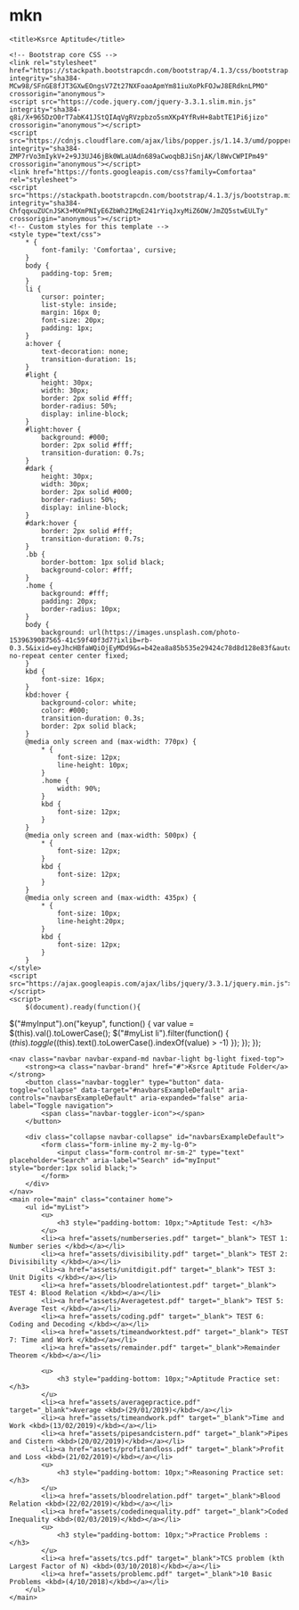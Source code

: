 # mkn
<html lang="en">

<head>
    <meta charset="utf-8">
    <meta name="viewport" content="width=device-width, initial-scale=1, shrink-to-fit=no">
    <meta name="description" content="Simple EMC Share Folder">
    <meta name="author" content="Aravindh S">
    <link rel="icon" href="https://opengameart.org/sites/default/files/Flat%20Folder%20icon.png">
    <meta property="og:image" content="https://opengameart.org/sites/default/files/Flat%20Folder%20icon.png">
    <meta property="og:image:type" content="image/png">
    <meta property="og:image:width" content="1200">
    <meta name="theme-color" content="#FFFF00">


    <title>Ksrce Aptitude</title>

    <!-- Bootstrap core CSS -->
    <link rel="stylesheet" href="https://stackpath.bootstrapcdn.com/bootstrap/4.1.3/css/bootstrap.min.css" integrity="sha384-MCw98/SFnGE8fJT3GXwEOngsV7Zt27NXFoaoApmYm81iuXoPkFOJwJ8ERdknLPMO" crossorigin="anonymous">
    <script src="https://code.jquery.com/jquery-3.3.1.slim.min.js" integrity="sha384-q8i/X+965DzO0rT7abK41JStQIAqVgRVzpbzo5smXKp4YfRvH+8abtTE1Pi6jizo" crossorigin="anonymous"></script>
    <script src="https://cdnjs.cloudflare.com/ajax/libs/popper.js/1.14.3/umd/popper.min.js" integrity="sha384-ZMP7rVo3mIykV+2+9J3UJ46jBk0WLaUAdn689aCwoqbBJiSnjAK/l8WvCWPIPm49" crossorigin="anonymous"></script>
    <link href="https://fonts.googleapis.com/css?family=Comfortaa" rel="stylesheet">
    <script src="https://stackpath.bootstrapcdn.com/bootstrap/4.1.3/js/bootstrap.min.js" integrity="sha384-ChfqqxuZUCnJSK3+MXmPNIyE6ZbWh2IMqE241rYiqJxyMiZ6OW/JmZQ5stwEULTy" crossorigin="anonymous"></script>
    <!-- Custom styles for this template -->
    <style type="text/css">
        * {
            font-family: 'Comfortaa', cursive;
        }
        body {
            padding-top: 5rem;
        }
        li {
            cursor: pointer;
            list-style: inside;
            margin: 16px 0;
            font-size: 20px;
            padding: 1px;
        }
        a:hover {
            text-decoration: none;
            transition-duration: 1s;
        }
        #light {
            height: 30px;
            width: 30px;
            border: 2px solid #fff;
            border-radius: 50%;
            display: inline-block;
        }
        #light:hover {
            background: #000;
            border: 2px solid #fff;
            transition-duration: 0.7s;
        }
        #dark {
            height: 30px;
            width: 30px;
            border: 2px solid #000;
            border-radius: 50%;
            display: inline-block;
        }
        #dark:hover {
            border: 2px solid #fff;
            transition-duration: 0.7s;
        }
        .bb {
            border-bottom: 1px solid black;
            background-color: #fff;
        }
        .home {
            background: #fff;
            padding: 20px;
            border-radius: 10px;
        }
        body {
            background: url(https://images.unsplash.com/photo-1539639087565-41c59f40f3d7?ixlib=rb-0.3.5&ixid=eyJhcHBfaWQiOjEyMDd9&s=b42ea8a85b535e29424c78d8d128e83f&auto=format&fit=crop&w=1350&q=80) no-repeat center center fixed;
        }
        kbd {
            font-size: 16px;
        }
        kbd:hover {
            background-color: white;
            color: #000;
            transition-duration: 0.3s;
            border: 2px solid black;
        }
        @media only screen and (max-width: 770px) {
            * {
                font-size: 12px;
                line-height: 10px;
            }
            .home {
                width: 90%;
            }
            kbd {
                font-size: 12px;
            }
        }
        @media only screen and (max-width: 500px) {
            * {
                font-size: 12px;
            }
            kbd {
                font-size: 12px;
            }
        }
        @media only screen and (max-width: 435px) {
            * {
                font-size: 10px;
                line-height:20px;
            }
            kbd {
                font-size: 12px;
            }
        }
    </style>
    <script src="https://ajax.googleapis.com/ajax/libs/jquery/3.3.1/jquery.min.js"></script>
    <script>
        $(document).ready(function(){
  $("#myInput").on("keyup", function() {
    var value = $(this).val().toLowerCase();
    $("#myList li").filter(function() {
      $(this).toggle($(this).text().toLowerCase().indexOf(value) > -1)
    });
  });
});
</script>
</head>


<body>

    <nav class="navbar navbar-expand-md navbar-light bg-light fixed-top">
        <strong><a class="navbar-brand" href="#">Ksrce Aptitude Folder</a></strong>
        <button class="navbar-toggler" type="button" data-toggle="collapse" data-target="#navbarsExampleDefault" aria-controls="navbarsExampleDefault" aria-expanded="false" aria-label="Toggle navigation">
            <span class="navbar-toggler-icon"></span>
        </button>

        <div class="collapse navbar-collapse" id="navbarsExampleDefault">
            <form class="form-inline my-2 my-lg-0">
                <input class="form-control mr-sm-2" type="text" placeholder="Search" aria-label="Search" id="myInput" style="border:1px solid black;">
            </form>
        </div>
    </nav>
    <main role="main" class="container home">
        <ul id="myList">
            <u>
                <h3 style="padding-bottom: 10px;">Aptitude Test: </h3>
            </u>
            <li><a href="assets/numberseries.pdf" target="_blank"> TEST 1: Number series </kbd></a></li>
            <li><a href="assets/divisibility.pdf" target="_blank"> TEST 2: Divisibility </kbd></a></li>
            <li><a href="assets/unitdigit.pdf" target="_blank"> TEST 3: Unit Digits </kbd></a></li>
            <li><a href="assets/bloodrelationtest.pdf" target="_blank"> TEST 4: Blood Relation </kbd></a></li>
            <li><a href="assets/Averagetest.pdf" target="_blank"> TEST 5: Average Test </kbd></a></li>
            <li><a href="assets/coding.pdf" target="_blank"> TEST 6: Coding and Decoding </kbd></a></li>
            <li><a href="assets/timeandworktest.pdf" target="_blank"> TEST 7: Time and Work </kbd></a></li>
            <li><a href="assets/remainder.pdf" target="_blank">Remainder Theorem </kbd></a></li>   
            
            <u>
                <h3 style="padding-bottom: 10px;">Aptitude Practice set: </h3>
            </u>
            <li><a href="assets/averagepractice.pdf" target="_blank">Average <kbd>(29/01/2019)</kbd></a></li>
            <li><a href="assets/timeandwork.pdf" target="_blank">Time and Work <kbd>(13/02/2019)</kbd></a></li>
            <li><a href="assets/pipesandcistern.pdf" target="_blank">Pipes and Cistern <kbd>(20/02/2019)</kbd></a></li>
            <li><a href="assets/profitandloss.pdf" target="_blank">Profit and Loss <kbd>(21/02/2019)</kbd></a></li>
            <u>
                <h3 style="padding-bottom: 10px;">Reasoning Practice set: </h3>
            </u>
            <li><a href="assets/bloodrelation.pdf" target="_blank">Blood Relation <kbd>(22/02/2019)</kbd></a></li>
            <li><a href="assets/codedinequality.pdf" target="_blank">Coded Inequality <kbd>(02/03/2019)</kbd></a></li>
            <u>
                <h3 style="padding-bottom: 10px;">Practice Problems : </h3>
            </u>
            <li><a href="assets/tcs.pdf" target="_blank">TCS problem (kth Largest Factor of N) <kbd>(03/10/2018)</kbd></a></li>
            <li><a href="assets/problemc.pdf" target="_blank">10 Basic Problems <kbd>(4/10/2018)</kbd></a></li>
        </ul>
    </main>
</body>

</html>
